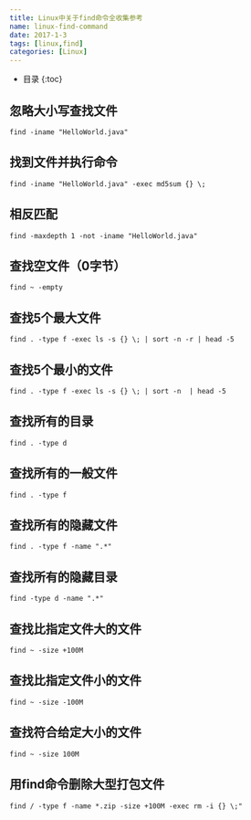 ```yaml
---
title: Linux中关于find命令全收集参考
name: linux-find-command
date: 2017-1-3
tags: [linux,find]
categories: [Linux]
---
```



* 目录
{:toc}

## 忽略大小写查找文件

```shell
find -iname "HelloWorld.java"
```

## 找到文件并执行命令

```shell
find -iname "HelloWorld.java" -exec md5sum {} \;
```

## 相反匹配

```shell
find -maxdepth 1 -not -iname "HelloWorld.java"
```

## 查找空文件（0字节）

```shell
find ~ -empty
```

## 查找5个最大文件

```shell
find . -type f -exec ls -s {} \; | sort -n -r | head -5
```

## 查找5个最小的文件

```shell
find . -type f -exec ls -s {} \; | sort -n  | head -5
```

## 查找所有的目录

```shell
find . -type d
```

## 查找所有的一般文件

```shell
find . -type f
```

## 查找所有的隐藏文件

```shell
find . -type f -name ".*"
```

## 查找所有的隐藏目录

```shell
find -type d -name ".*"
```

## 查找比指定文件大的文件

```shell
find ~ -size +100M
```

## 查找比指定文件小的文件

```shell
find ~ -size -100M
```

## 查找符合给定大小的文件

```shell
find ~ -size 100M
```

## 用find命令删除大型打包文件

```shell
find / -type f -name *.zip -size +100M -exec rm -i {} \;"
```
